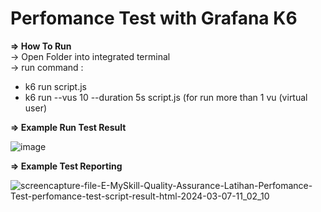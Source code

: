 # Perfomance Test with Grafana K6

**=> How To Run**
<br> -> Open Folder into integrated terminal
<br> -> run command :
   - k6 run script.js
   - k6 run --vus 10 --duration 5s script.js (for run more than 1 vu (virtual user)

**=> Example Run Test Result**

![image](https://github.com/tegarmuhammad3775/k6-perfomance-test/assets/23182414/524894a4-4327-4a58-bd54-b16a966f267c)


**=> Example Test Reporting** 

![screencapture-file-E-MySkill-Quality-Assurance-Latihan-Perfomance-Test-perfomance-test-script-result-html-2024-03-07-11_02_10](https://github.com/tegarmuhammad3775/k6-perfomance-test/assets/23182414/9b4374b6-cbee-451a-88ea-c7b30cbc8c7e)

